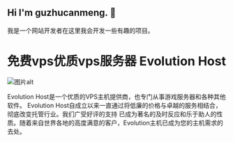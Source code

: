 ## Hi I'm guzhucanmeng. 👋

我是一个网站开发者在这里我会开发一些有趣的项目。

<!--
**guzhucanmeng/guzhucanmeng** is a ✨ _special_ ✨ repository because its `README.md` (this file) appears on your GitHub profile.

Here are some ideas to get you started:

- 🔭 I’m currently working on ...
- 🌱 I’m currently learning ...
- 👯 I’m looking to collaborate on ...
- 🤔 I’m looking for help with ...
- 💬 Ask me about ...
- 📫 How to reach me: ...
- 😄 Pronouns: ...
- ⚡ Fun fact: ...
-->


# 免费vps优质vps服务器 Evolution Host

![图片alt](https://guzhucanmeng.github.io/qixi/vps.jpg "vps")

Evolution Host是一个优质的VPS主机提供商，也专门从事游戏服务器和各种其他软件。
Evolution Host自成立以来一直通过将低廉的价格与卓越的服务相结合，彻底改变托管行业。我们广受好评的支持
已成为著名的及时反应和乐于助人的性质。随着来自世界各地的高度满意的客户，Evolution主机已成为您的主机需求的去处。
